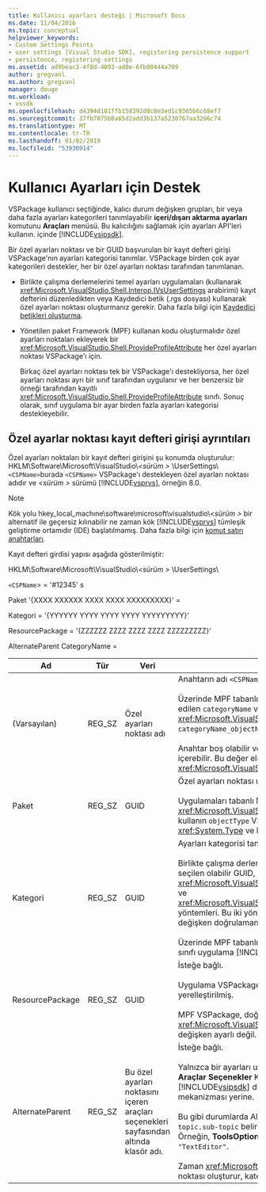 ```yaml
---
title: Kullanıcı ayarları desteği | Microsoft Docs
ms.date: 11/04/2016
ms.topic: conceptual
helpviewer_keywords:
- Custom Settings Points
- user settings [Visual Studio SDK], registering persistence support
- persistence, registering settings
ms.assetid: ad9beac3-4f8d-4093-ad0e-6fb00444a709
author: gregvanl
ms.author: gregvanl
manager: douge
ms.workload:
- vssdk
ms.openlocfilehash: d4394d101ffb158392d8c8e3ed1c9365b6c68ef7
ms.sourcegitcommit: 37fb7075b0a65d2add3b137a5230767aa3266c74
ms.translationtype: MT
ms.contentlocale: tr-TR
ms.lasthandoff: 01/02/2019
ms.locfileid: "53930914"
---
```

# <a name="support-for-user-settings"></a>Kullanıcı Ayarları için Destek
VSPackage kullanıcı seçtiğinde, kalıcı durum değişken grupları, bir veya daha fazla ayarları kategorileri tanımlayabilir **içeri/dışarı aktarma ayarları** komutunu **Araçları** menüsü. Bu kalıcılığını sağlamak için ayarları API'leri kullanın. içinde [!INCLUDE[vsipsdk](../../extensibility/includes/vsipsdk_md.md)].  

 Bir özel ayarları noktası ve bir GUID başvurulan bir kayıt defteri girişi VSPackage'nın ayarları kategorisi tanımlar. VSPackage birden çok ayar kategorileri destekler, her bir özel ayarları noktası tarafından tanımlanan.  

-   Birlikte çalışma derlemelerini temel ayarları uygulamaları (kullanarak <xref:Microsoft.VisualStudio.Shell.Interop.IVsUserSettings> arabirimi) kayıt defterini düzenledikten veya Kaydedici betik (.rgs dosyası) kullanarak özel ayarları noktası oluşturmanız gerekir. Daha fazla bilgi için [Kaydedici betikleri oluşturma](/cpp/atl/creating-registrar-scripts).  

-   Yönetilen paket Framework (MPF) kullanan kodu oluşturmalıdır özel ayarları noktaları ekleyerek bir <xref:Microsoft.VisualStudio.Shell.ProvideProfileAttribute> her özel ayarları noktası VSPackage'ı için.  

     Birkaç özel ayarları noktası tek bir VSPackage'ı destekliyorsa, her özel ayarları noktası ayrı bir sınıf tarafından uygulanır ve her benzersiz bir örneği tarafından kayıtlı <xref:Microsoft.VisualStudio.Shell.ProvideProfileAttribute> sınıfı. Sonuç olarak, sınıf uygulama bir ayar birden fazla ayarları kategorisi destekleyebilir.  

## <a name="custom-settings-point-registry-entry-details"></a>Özel ayarlar noktası kayıt defteri girişi ayrıntıları  
 Özel ayarları noktaları bir kayıt defteri girişini şu konumda oluşturulur: HKLM\Software\Microsoft\VisualStudio\\*\<sürüm >* \UserSettings\\`<CSPName>`burada `<CSPName>` VSPackage'ı destekleyen özel ayarları noktası adıdır ve  *\<sürüm >* sürümü [!INCLUDE[vsprvs](../../code-quality/includes/vsprvs_md.md)], örneğin 8.0.  

> [!NOTE]
>  Kök yolu hkey_local_machıne\software\microsoft\visualstudio\\*\<sürüm >* bir alternatif ile geçersiz kılınabilir ne zaman kök [!INCLUDE[vsprvs](../../code-quality/includes/vsprvs_md.md)] tümleşik geliştirme ortamıdır (IDE) başlatılmamış. Daha fazla bilgi için [komut satırı anahtarları](../../extensibility/command-line-switches-visual-studio-sdk.md).  

 Kayıt defteri girdisi yapısı aşağıda gösterilmiştir:  

 HKLM\Software\Microsoft\VisualStudio\\*\<sürüm >* \UserSettings\  

 `<CSPName`> = '#12345' s  

 Paket '{XXXX XXXXXX XXXX XXXX XXXXXXXXX}' =  

 Kategori = '{YYYYYY YYYY YYYY YYYY YYYYYYYYY}'  

 ResourcePackage = '{ZZZZZZ ZZZZ ZZZZ ZZZZ ZZZZZZZZZ}'  

 AlternateParent CategoryName =  


| Ad | Tür | Veri | Açıklama |
|-----------------|--------| - | - |
| (Varsayılan) | REG_SZ | Özel ayarları noktası adı | Anahtarın adı `<CSPName`>, özel ayarları noktası yerelleştirilmemiş adıdır.<br /><br /> Üzerinde MPF tabanlı uygulamalar için anahtarın adını birleştirerek elde edilen `categoryName` ve `objectName` bağımsız değişkenleri <xref:Microsoft.VisualStudio.Shell.ProvideProfileAttribute> oluşturucuya `categoryName_objectName`.<br /><br /> Anahtar boş olabilir veya bir uydu DLL yerelleştirilmiş dizeye başvuru kimliği içerebilir. Bu değer elde edilir `objectNameResourceID` bağımsız değişkeni <xref:Microsoft.VisualStudio.Shell.ProvideProfileAttribute> Oluşturucusu. |
| Paket | REG_SZ | GUID | Özel ayarları noktası uygulayan VSPackage GUİD'si.<br /><br /> Uygulamaları tabanlı MPF kullanarak <xref:Microsoft.VisualStudio.Shell.ProvideProfileAttribute> sınıfı, oluşturucunun kullanın `objectType` VSPackage'nın içeren bağımsız değişken <xref:System.Type> ve bu değeri elde etmek için yansıma. |
| Kategori | REG_SZ | GUID | Ayarları kategorisi tanımlayan GUID.<br /><br /> Birlikte çalışma derlemelerini tabanlı uygulamalar için bu değer bir rasgele seçilen olabilir GUID, hangi [!INCLUDE[vsprvs](../../code-quality/includes/vsprvs_md.md)] IDE geçtiği <xref:Microsoft.VisualStudio.Shell.Interop.IVsUserSettings.ExportSettings%2A> ve <xref:Microsoft.VisualStudio.Shell.Interop.IVsUserSettings.ImportSettings%2A> yöntemleri. Bu iki yöntemden birini tüm uygulamaları kendi bir GUID bağımsız değişken doğrulamanız gerekir.<br /><br /> Üzerinde MPF tabanlı uygulamalar için bu GUID ile alınan <xref:System.Type> sınıfı uygulama [!INCLUDE[vsprvs](../../code-quality/includes/vsprvs_md.md)] ayarları mekanizması. |
| ResourcePackage | REG_SZ | GUID | İsteğe bağlı.<br /><br /> Uygulama VSPackage bunları sağlamazsa, uydu DLL içeren yolu dizeleri yerelleştirilmiş.<br /><br /> MPF VSPackage, doğru kaynak almak için yansıtma kullanır böylece <xref:Microsoft.VisualStudio.Shell.ProvideProfileAttribute> sınıfı, bu bağımsız değişken ayarlı değil. |
| AlternateParent | REG_SZ | Bu özel ayarları noktasını içeren araçları seçenekleri sayfasından altında klasör adı. | İsteğe bağlı.<br /><br /> Yalnızca bir ayarları uygulaması destekliyorsa, bu değeri ayarlamanız gerekir **Araçlar Seçenekler** Kalıcılık mekanizması olarak kullanan sayfaları [!INCLUDE[vsipsdk](../../extensibility/includes/vsipsdk_md.md)] durumunu kaydetmek için Otomasyon modelindeki mekanizması yerine.<br /><br /> Bu gibi durumlarda AlternateParent anahtar değer `topic` bölümünü `topic.sub-topic` belirli tanımlamak için kullanılan dize **ToolsOptions** sayfası. Örneğin, **ToolsOptions** sayfa `"TextEditor.Basic"` AlternateParent değer `"TextEditor"`.<br /><br /> Zaman <xref:Microsoft.VisualStudio.Shell.ProvideProfileAttribute> özel ayarları noktası oluşturur, kategori adı ile aynıdır. |
